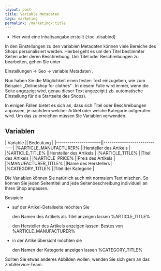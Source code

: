```yaml
---
layout: post
title: Variable Metadaten
tags: marketing
permalink: /marketing/:title
---
```


+ Hier wird eine Inhaltsangabe erstellt
{:toc .disabled}

In den Einstellungen zu den variablen Metadaten können viele Bereiche des Shops personalisiert werden. Hierbei geht es um den Titel bestimmter Seiten oder deren Beschreibung.
Um Titel oder Beschreibungen zu bearbeiten, gehen Sie unter

Einstellungen → Seo → variable Metadaten .

Nun haben Sie die Möglichkeit einen festen Text einzugeben, wie zum Beispiel: „Onlineshop for clothes“ . In diesem Falle wird immer, wenn die Seite angezeigt wird, genau dieser Text angezeigt ( zb. automatische Einstellung für die Startseite des Shops).

In einigen Fällen bietet es sich an, dass sich Titel oder Beschreibungen anpassen, je nachdem welcher Artikel oder welche Kategorie aufgerufen wird. Um das zu erreichen müssen Sie Variablen verwenden.

## Variablen

|		Variable		||		    Bedeutung        	|
|-----------------------||-------------------------------|
|%ARTICLE_MANUFACTURER%	||Hersteller des Artikels	    |
|%ARTICLE_TITLE%		||Hersteller des Artikels	    |
|%ARTICLE_TITLE%		||Titel des Artikels	        |
|%ARTICLE_PRICE%		||Preis des Artikels	        |
|%MANUFACTURER_TITLE%	||Name des Herstellers	        |
|%CATEGORY_TITLE%		||Titel der Kategorie		    |


Die Variablen können Sie natürlich auch mit normalem Text mischen. So können Sie jeden Seitentitel und jede Seitenbeschreibung individuell an Ihren Shop anpassen.



Besipiele

- auf der Artikel-Detailseite möchten Sie

   den Namen des Artikels als Titel anzeigen lassen
       %ARTICLE_TITLE%

   den Hersteller des Artikels anzeigen lassen:
       Bestes von %ARTICLE_MANUFACTURER%


- in der Artikelübersicht möchten sie

   den Namen der Kategorie anzeigen lassen
       %CATEGORY_TITLE%

Sollten Sie etwas anderes Abbilden wollen, wenden Sie sich gern an das zmbService-Team.
